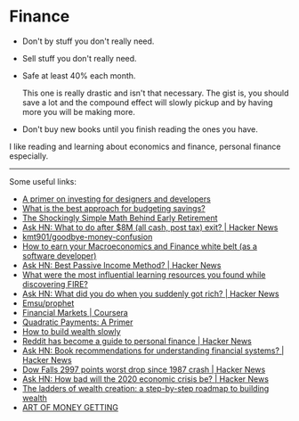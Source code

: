 # Finance

- Don't by stuff you don't really need.
- Sell stuff you don't really need.
- Safe at least 40% each month.

    This one is really drastic and isn't that necessary. The gist is, you should
    save a lot and the compound effect will slowly pickup and by having more you
    will be making more.

- Don't buy new books until you finish reading the ones you have.

I like reading and learning about economics and finance, personal finance especially.

---

Some useful links:

* [A primer on investing for designers and developers](https://brianlovin.com/overthought/investing-for-designers-and-developers)
* [What is the best approach for budgeting savings?](https://www.reddit.com/r/ynab/comments/8d4ab4/what_is_the_best_approach_for_budgeting_savings/)
* [The Shockingly Simple Math Behind Early Retirement](https://www.mrmoneymustache.com/2012/01/13/the-shockingly-simple-math-behind-early-retirement/)
* [Ask HN: What to do after $8M (all cash, post tax) exit? | Hacker News](https://news.ycombinator.com/item?id=18600220)
* [kmt901/goodbye-money-confusion](https://github.com/kmt901/goodbye-money-confusion#readme)
* [How to earn your Macroeconomics and Finance white belt (as a software developer)](https://notamonadtutorial.com/how-to-earn-your-macroeconomics-and-finance-white-belt-as-a-software-developer-136e7454866f)
* [Ask HN: Best Passive Income Method? | Hacker News](https://news.ycombinator.com/item?id=20052668)
* [What were the most influential learning resources you found while discovering FIRE?](https://www.reddit.com/r/financialindependence/comments/c9yan7/what_were_the_most_influential_learning_resources/)
* [Ask HN: What did you do when you suddenly got rich? | Hacker News](https://news.ycombinator.com/item?id=20521902)
* [Emsu/prophet](https://github.com/Emsu/prophet)
* [Financial Markets | Coursera](https://www.coursera.org/learn/financial-markets-global)
* [Quadratic Payments: A Primer](https://vitalik.ca/general/2019/12/07/quadratic.html)
* [How to build wealth slowly](https://pjrvs.com/wealth)
* [Reddit has become a guide to personal finance | Hacker News](https://news.ycombinator.com/item?id=22478854)
* [Ask HN: Book recommendations for understanding financial systems? | Hacker News](https://news.ycombinator.com/item?id=22573204)
* [Dow Falls 2997 points worst drop since 1987 crash | Hacker News](https://news.ycombinator.com/item?id=22597192)
* [Ask HN: How bad will the 2020 economic crisis be? | Hacker News](https://news.ycombinator.com/item?id=22654131)
* [The ladders of wealth creation: a step-by-step roadmap to building wealth](https://nathanbarry.com/wealth-creation/)
* [ART OF MONEY GETTING](http://www.fourmilab.ch/etexts/www/barnum/moneygetting/moneygetting.html)


